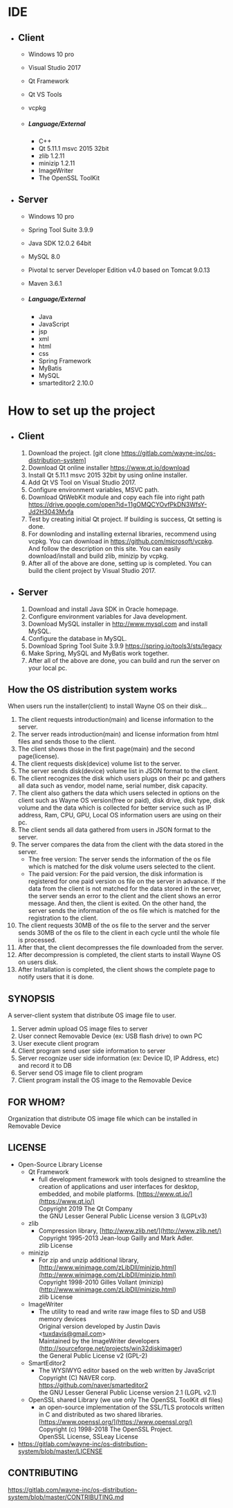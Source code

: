 # IDE

- ## Client

  - Windows 10 pro

  - Visual Studio 2017

  - Qt Framework

  - Qt VS Tools

  - vcpkg

  - ##### Language/External

    - C++
    - Qt 5.11.1 msvc 2015 32bit
    - zlib 1.2.11
    - minizip 1.2.11
    - ImageWriter
    - The OpenSSL ToolKit

  


- ## Server

  - Windows 10 pro
  
  - Spring Tool Suite 3.9.9
  
  - Java SDK 12.0.2 64bit
  
  - MySQL 8.0
    
  - Pivotal tc server Developer Edition v4.0 based on Tomcat 9.0.13
    
  - Maven 3.6.1
  
  - ##### Language/External
  
    - Java
    - JavaScript
    - jsp
    - xml
    - html
    - css
    - Spring Framework
    - MyBatis
    - MySQL
    - smarteditor2 2.10.0



# How to set up the project

- ## Client

  1. Download the project.
     [git clone https://gitlab.com/wayne-inc/os-distribution-system]
  2. Download Qt online installer https://www.qt.io/download
  3. Install Qt 5.11.1 msvc 2015 32bit by using online installer.
  4. Add Qt VS Tool on Visual Studio 2017.
  5. Configure environment variables, MSVC path.
  6. Download QtWebKit module and copy each file into right path  
     https://drive.google.com/open?id=11gOMQCYOvfPkDN3WfsY-Jd2H3043Mvfa
  7. Test by creating initial Qt project. If building is success, Qt setting is done.
  8. For downloding and installing external libraries, recommend using vcpkg. You can download in https://github.com/microsoft/vcpkg. And follow the description on this site. You can easily download/install and build zlib, minizip by vcpkg.
  9. After all of the above are done, setting up is completed. You can build the client project by Visual Studio 2017.




- ## Server

  1. Download and install Java SDK in Oracle homepage.
  2. Configure environment variables for Java development.
  3. Download MySQL installer in http://www.mysql.com and install MySQL.
  4. Configure the database in MySQL.
  5. Download Spring Tool Suite 3.9.9 https://spring.io/tools3/sts/legacy
  6. Make Spring, MySQL and MyBatis work together.
  7. After all of the above are done, you can build and run the server on your local pc.



## How the OS distribution system works

When users run the installer(client) to install Wayne OS on their disk...

1. The client requests introduction(main) and license information to the server.
2. The server reads introduction(main) and license information from html files and sends those to the client. 
3. The client shows those in the first page(main) and the second page(license).
4. The client requests disk(device) volume list to the server.
5. The server sends disk(device) volume list in JSON format to the client.
6. The client recognizes the disk which users plugs on their pc and gathers all data such as vendor, model name, serial number, disk capacity.
7. The client also gathers the data which users selected in options on the client such as Wayne OS version(free or paid), disk drive, disk type, disk volume and the data which is collected for better service such as IP address, Ram, CPU, GPU, Local OS information users are using on their pc.
8. The client sends all data gathered from users in JSON format to the server.
9. The server compares the data from the client with the data stored in the server.
   - The free version: The server sends the information of the os file which is matched for the disk volume users selected to the client.
   - The paid version: For the paid version, the disk information is registered for one paid version os file on the server in advance. If the data from the client is not matched for the data stored in the server, the server sends an error to the client and the client shows an error message. And then, the client is exited. On the other hand, the server sends the information of the os file which is matched for the registration to the client.
10. The client requests 30MB of the os file to the server and the server sends 30MB of the os file to the client in each cycle until the whole file is processed.
11. After that, the client decompresses the file downloaded from the server.
12. After decompression is completed, the client starts to install Wayne OS on users disk.
13. After Installation is completed, the client shows the complete page to notify users that it is done.



## SYNOPSIS

A server-client system that distribute OS image file to user.

1. Server admin upload OS image files to server
2. User connect Removable Device (ex: USB flash drive) to own PC
3. User execute client program
4. Client program send user side information to server
5. Server recognize user side information (ex: Device ID, IP Address, etc) and record it to DB
6. Server send OS image file to client program
7. Client program install the OS image to the Removable Device



## FOR WHOM?

Organization that distribute OS image file which can be installed in Removable Device



## LICENSE

- Open-Source Library License
  - Qt Framework
    - full development framework with tools designed to streamline the creation of applications and user interfaces for desktop, embedded, and mobile platforms.  [https://www.qt.io/](https://www.qt.io/)   
      Copyright 2019 The Qt Company  
      the GNU Lesser General Public License version 3 (LGPLv3)
  - zlib
    - Compression library, [http://www.zlib.net/](http://www.zlib.net/)  
      Copyright 1995-2013 Jean-loup Gailly and Mark Adler.  
      zlib License
  - minizip
    - For zip and unzip additional library, [http://www.winimage.com/zLibDll/minizip.html](http://www.winimage.com/zLibDll/minizip.html)  
      Copyright 1998-2010 Gilles Vollant (minizip)   
      (http://www.winimage.com/zLibDll/minizip.html)  
      zlib License
  - ImageWriter
    - The utility to read and write raw image files to SD and USB memory devices  
      Original version developed by Justin Davis   
      <[tuxdavis@gmail.com](mailto:tuxdavis@gmail.com)>  
      Maintained by the ImageWriter developers  
      (http://sourceforge.net/projects/win32diskimager)  
      the General Public License v2 (GPL-2)
  - SmartEditor2
    - The WYSIWYG editor based on the web written by JavaScript  
      Copyright (C) NAVER corp. https://github.com/naver/smarteditor2  
      the GNU Lesser General Public License version 2.1 (LGPL v2.1)
  - OpenSSL shared Library (we use only The OpenSSL ToolKit dll files)
    - an open-source implementation of the SSL/TLS protocols written in C and distributed as two shared libraries. [https://www.openssl.org/](https://www.openssl.org/)  
      Copyright (c) 1998-2018 The OpenSSL Project.  
      OpenSSL License, SSLeay License
- https://gitlab.com/wayne-inc/os-distribution-system/blob/master/LICENSE



## CONTRIBUTING

https://gitlab.com/wayne-inc/os-distribution-system/blob/master/CONTRIBUTING.md